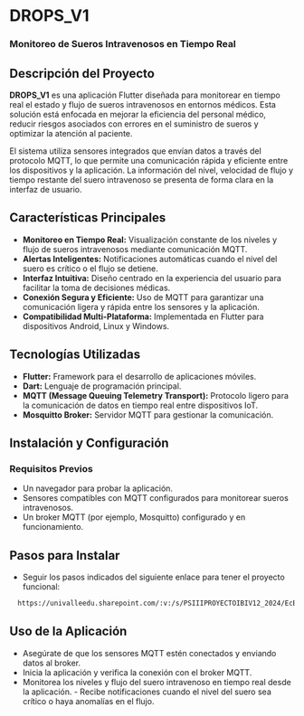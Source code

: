 
# DROPS_V1 
### Monitoreo de Sueros Intravenosos en Tiempo Real

## Descripción del Proyecto 
**DROPS_V1** es una aplicación Flutter diseñada para monitorear en tiempo real el estado y flujo de sueros intravenosos en entornos médicos. Esta solución está enfocada en mejorar la eficiencia del personal médico, reducir riesgos asociados con errores en el suministro de sueros y optimizar la atención al paciente.

El sistema utiliza sensores integrados que envían datos a través del protocolo MQTT, lo que permite una comunicación rápida y eficiente entre los dispositivos y la aplicación. La información del nivel, velocidad de flujo y tiempo restante del suero intravenoso se presenta de forma clara en la interfaz de usuario.

## Características Principales 
- **Monitoreo en Tiempo Real:** Visualización constante de los niveles y flujo de sueros intravenosos mediante comunicación MQTT. 
- **Alertas Inteligentes:** Notificaciones automáticas cuando el nivel del suero es crítico o el flujo se detiene. 
- **Interfaz Intuitiva:** Diseño centrado en la experiencia del usuario para facilitar la toma de decisiones médicas. 
- **Conexión Segura y Eficiente:** Uso de MQTT para garantizar una comunicación ligera y rápida entre los sensores y la aplicación. 
- **Compatibilidad Multi-Plataforma:** Implementada en Flutter para dispositivos Android, Linux y Windows. 
## Tecnologías Utilizadas 
- **Flutter:** Framework para el desarrollo de aplicaciones móviles. 
- **Dart:** Lenguaje de programación principal. 
- **MQTT (Message Queuing Telemetry Transport):** Protocolo ligero para la comunicación de datos en tiempo real entre dispositivos IoT. 
- **Mosquitto Broker:** Servidor MQTT para gestionar la comunicación. 
## Instalación y Configuración 
### Requisitos Previos 
- Un navegador para probar la aplicación. 
- Sensores compatibles con MQTT configurados para monitorear sueros intravenosos. 
- Un broker MQTT (por ejemplo, Mosquitto) configurado y en funcionamiento. 
## Pasos para Instalar

- Seguir los pasos indicados del siguiente enlace para tener el proyecto funcional: 
```bash
  https://univalleedu.sharepoint.com/:v:/s/PSIIIPROYECTOIBIV12_2024/EcBg_5Yf-u5Gp-QUASOjjvoBF-NS8Z4NEMecMMud06Qxuw?e=yTfqVa
```
## Uso de la Aplicación 
- Asegúrate de que los sensores MQTT estén conectados y enviando datos al broker. 
- Inicia la aplicación y verifica la conexión con el broker MQTT. 
- Monitorea los niveles y flujo del suero intravenoso en tiempo real desde la aplicación. - Recibe notificaciones cuando el nivel del suero sea crítico o haya anomalías en el flujo.
